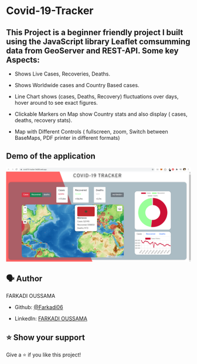 # Covid-19-Tracker

## This Project is a beginner friendly project I built using the JavaScript library Leaflet comsumming data from GeoServer and REST-API. Some key Aspects:

- Shows Live Cases, Recoveries, Deaths.

- Shows Worldwide cases and Country Based cases.

- Line Chart shows (cases, Deaths, Recovery) fluctuations over days, hover around to see exact figures.

- Clickable Markers on Map show Country stats and also display ( cases, deaths, recovery stats).

- Map with Different Controls ( fullscreen, zoom, Switch between BaseMaps, PDF printer in different formats)

## Demo of the application

<img src="/AppDemo.png">

## 🗣️ Author

FARKADI OUSSAMA

- Github: [@Farkadi06](https://github.com/Farkadi06)

- LinkedIn: [FARKADI OUSSAMA](https://www.linkedin.com/in/oussama-farkadi/)

## ⭐ Show your support

Give a ⭐️ if you like this project!
